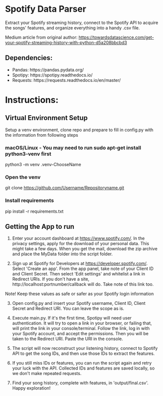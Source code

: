 # Spotify Data Parser

Extract your Spotify streaming history, connect to the Spotify API to acquire the songs' features, and organize everything into a handy .csv file. 

Medium article from original author: https://towardsdatascience.com/get-your-spotify-streaming-history-with-python-d5a208bbcbd3

## Dependencies:

<ul>
<li>Pandas: https://pandas.pydata.org/</li>
<li>Spotipy: https://spotipy.readthedocs.io/</li>
<li>Requests: https://requests.readthedocs.io/en/master/</li>
</ul>

# Instructions:

## Virtual Environment Setup
  
  Setup a venv environment, clone repo and prepare to fill in config.py with the information from following steps

  ### macOS/Linux - You may need to run sudo apt-get install python3-venv first
  python3 -m venv .venv-ChooseName

  ### Open the venv
  git clone https://github.com/Username/Repositoryname.git

  ### Install requirements
  pip install -r requirements.txt

## Getting the App to run

1. Enter your account dashboard at https://www.spotify.com/. In the privacy settings, apply for the download of your personal data. This might take a few days. When you get the mail, download the zip archive and place the MyData folder into the script folder. 

2. Sign up at Spotify for Developers at https://developer.spotify.com/. Select 'Create an app'. From the app panel, take note of your Client ID and Client Secret. Then select 'Edit settings' and whitelist a link in Redirect URIs. If you don't have a site, http://localhost:portnumber/callback will do. Take note of this link too.

Note! Keep these values as safe or safer as your Spotify login information

3. Open config.py and insert your Spotify username, Client ID, Client Secret and Redirect URI. You can leave the scope as is.

4. Execute main.py. If it's the first time, Spotipy will need user authentication. It will try to open a link in your browser, or failing that, will print the link in your console/terminal. Follow the link, log in with your Spotify account, and accept the permissions. Then you will be taken to the Redirect URI. Paste the URI in the console. 

5. The script will now reconstruct your listening history, connect to Spotify API to get the song IDs, and then use those IDs to extract the features. 

5. If you still miss IDs or features, you can run the script again and retry your luck with the API. Collected IDs and features are saved locally, so we don't make repeated requests. 

6. Find your song history, complete with features, in 'output/final.csv'. Happy exploration! 
